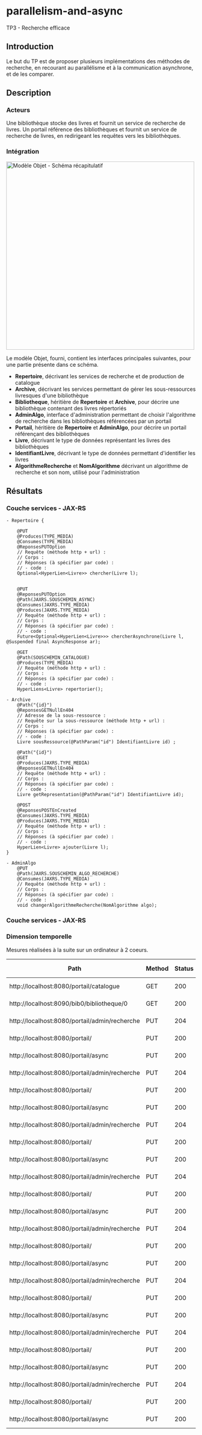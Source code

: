 # parallelism-and-async

TP3 - Recherche efficace

## Introduction 

Le but du TP est de proposer plusieurs implémentations des méthodes de recherche, en recourant au parallélisme et à la communication asynchrone, et de les comparer.

## Description

### Acteurs

Une bibliothèque stocke des livres et fournit un service de recherche de livres. Un portail référence des bibliothèques et fournit un service de recherche de livres, en redirigeant les requêtes vers les bibliothèques. 

### Intégration

<p><img alt="Modèle Objet - Schéma récapitulatif" src="https://grall.name/teaching/services/2022/medias/libraries.png" width="500"></p>

Le modèle Objet, fourni, contient les interfaces principales suivantes, pour une partie présente dans ce schéma.

- **Repertoire**, décrivant les services de recherche et de production de catalogue
- **Archive**, décrivant les services permettant de gérer les sous-ressources livresques d'une bibliothèque
- **Bibliotheque**, héritière de **Repertoire** et **Archive**, pour décrire une bibliothèque contenant des livres répertoriés
- **AdminAlgo**, interface d'administration permettant de choisir l'algorithme de recherche dans les bibliothèques référencées par un portail
- **Portail**, héritière de **Repertoire** et **AdminAlgo**, pour décrire un portail référençant des bibliothèques
- **Livre**, décrivant le type de données représentant les livres des bibliothèques
- **IdentifiantLivre**, décrivant le type de données permettant d'identifier les livres
- **AlgorithmeRecherche** et **NomAlgorithme** décrivant un algorithme de recherche et son nom, utilisé pour l'administration

## Résultats

### Couche services - JAX-RS

```
- Repertoire {

	@PUT
	@Produces(TYPE_MEDIA)
	@Consumes(TYPE_MEDIA)
	@ReponsesPUTOption
	// Requête (méthode http + url) : 
	// Corps : 
	// Réponses (à spécifier par code) :
	// - code : 
	Optional<HyperLien<Livre>> chercher(Livre l);


	@PUT
	@ReponsesPUTOption
	@Path(JAXRS.SOUSCHEMIN_ASYNC)
	@Consumes(JAXRS.TYPE_MEDIA)
	@Produces(JAXRS.TYPE_MEDIA)
	// Requête (méthode http + url) : 
	// Corps : 
	// Réponses (à spécifier par code) :
	// - code : 
	Future<Optional<HyperLien<Livre>>> chercherAsynchrone(Livre l, @Suspended final AsyncResponse ar);

	@GET
	@Path(SOUSCHEMIN_CATALOGUE)
	@Produces(TYPE_MEDIA)
	// Requête (méthode http + url) : 
	// Corps : 
	// Réponses (à spécifier par code) :
	// - code : 
	HyperLiens<Livre> repertorier();

- Archive 
	@Path("{id}")
	@ReponsesGETNullEn404
	// Adresse de la sous-ressource : 
	// Requête sur la sous-ressource (méthode http + url) : 
	// Corps : 
	// Réponses (à spécifier par code) :
	// - code : 
	Livre sousRessource(@PathParam("id") IdentifiantLivre id) ;

	@Path("{id}")
	@GET 
	@Produces(JAXRS.TYPE_MEDIA)
	@ReponsesGETNullEn404
	// Requête (méthode http + url) : 
	// Corps : 
	// Réponses (à spécifier par code) :
	// - code : 
	Livre getRepresentation(@PathParam("id") IdentifiantLivre id);

	@POST
	@ReponsesPOSTEnCreated
	@Consumes(JAXRS.TYPE_MEDIA)
	@Produces(JAXRS.TYPE_MEDIA)
	// Requête (méthode http + url) : 
	// Corps : 
	// Réponses (à spécifier par code) :
	// - code : 
	HyperLien<Livre> ajouter(Livre l);
}

- AdminAlgo
	@PUT
	@Path(JAXRS.SOUSCHEMIN_ALGO_RECHERCHE)
	@Consumes(JAXRS.TYPE_MEDIA)
	// Requête (méthode http + url) : 
	// Corps : 
	// Réponses (à spécifier par code) :
	// - code : 
	void changerAlgorithmeRecherche(NomAlgorithme algo);

```

### Couche services - JAX-RS


### Dimension temporelle

Mesures réalisées à la suite sur un ordinateur à 2 coeurs.

| Path                                          | Method | Status | Size   | Time (ms) |
| --------------------------------------------- | ------ | ------ | ------ | --------- |
| http://localhost:8080/portail/catalogue       | GET    | 200    | 6.2 kB | 393       |
| http://localhost:8090/bib0/bibliotheque/0     | GET    | 200    | 166 B  | 351       |
| http://localhost:8080/portail/admin/recherche | PUT    | 204    | 102 B  | 14        |
| http://localhost:8080/portail/                | PUT    | 200    | 269 B  | 7570      |
| http://localhost:8080/portail/async           | PUT    | 200    | 269 B  | 7570      |
| http://localhost:8080/portail/admin/recherche | PUT    | 204    | 102 B  | 17        |
| http://localhost:8080/portail/                | PUT    | 200    | 269 B  | 1600      |
| http://localhost:8080/portail/async           | PUT    | 200    | 269 B  | 16400     |
| http://localhost:8080/portail/admin/recherche | PUT    | 204    | 102 B  | 18        |
| http://localhost:8080/portail/                | PUT    | 200    | 269 B  | 241       |
| http://localhost:8080/portail/async           | PUT    | 200    | 269 B  | 212       |
| http://localhost:8080/portail/admin/recherche | PUT    | 204    | 102 B  | 266       |
| http://localhost:8080/portail/                | PUT    | 200    | 269 B  | 200       |
| http://localhost:8080/portail/async           | PUT    | 200    | 269 B  | 399       |
| http://localhost:8080/portail/admin/recherche | PUT    | 204    | 102 B  | 10        |
| http://localhost:8080/portail/                | PUT    | 200    | 269 B  | 170       |
| http://localhost:8080/portail/async           | PUT    | 200    | 269 B  | 560       |
| http://localhost:8080/portail/admin/recherche | PUT    | 204    | 102 B  | 200       |
| http://localhost:8080/portail/                | PUT    | 200    | 269 B  | 1520      |
| http://localhost:8080/portail/async           | PUT    | 200    | 269 B  | 1640      |
| http://localhost:8080/portail/admin/recherche | PUT    | 204    | 102 B  | 11        |
| http://localhost:8080/portail/                | PUT    | 200    | 269 B  | 1540      |
| http://localhost:8080/portail/async           | PUT    | 200    | 269 B  | 1520      |
| http://localhost:8080/portail/admin/recherche | PUT    | 204    | 102 B  | 31        |
| http://localhost:8080/portail/                | PUT    | 200    | 269 B  | 1550      |
| http://localhost:8080/portail/async           | PUT    | 200    | 269 B  | 1550      |




